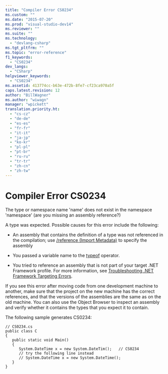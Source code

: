 ```yaml
---
title: "Compiler Error CS0234"
ms.custom: ""
ms.date: "2015-07-20"
ms.prod: "visual-studio-dev14"
ms.reviewer: ""
ms.suite: ""
ms.technology: 
  - "devlang-csharp"
ms.tgt_pltfrm: ""
ms.topic: "error-reference"
f1_keywords: 
  - "CS0234"
dev_langs: 
  - "CSharp"
helpviewer_keywords: 
  - "CS0234"
ms.assetid: 413774cc-b63e-472b-8fe7-cf23ca970a5f
caps.latest.revision: 12
author: "BillWagner"
ms.author: "wiwagn"
manager: "wpickett"
translation.priority.ht: 
  - "cs-cz"
  - "de-de"
  - "es-es"
  - "fr-fr"
  - "it-it"
  - "ja-jp"
  - "ko-kr"
  - "pl-pl"
  - "pt-br"
  - "ru-ru"
  - "tr-tr"
  - "zh-cn"
  - "zh-tw"
---
```

# Compiler Error CS0234
The type or namespace name 'name' does not exist in the namespace 'namespace' (are you missing an assembly reference?)  
  
 A type was expected. Possible causes for this error include the following:  
  
-   An assembly that contains the definition of a type was not referenced in the compilation; use [/reference (Import Metadata)](../../../csharp\language-reference\compiler-options/reference-compiler-option.md) to specify the assembly  
  
-   You passed a variable name to the [typeof](../../../csharp\language-reference\keywords/typeof.md) operator.  
  
-   You tried to reference an assembly that is not part of your target .NET Framework profile. For more information, see [Troubleshooting .NET Framework Targeting Errors](../Topic/Troubleshooting%20.NET%20Framework%20Targeting%20Errors.md).  
  
 If you see this error after moving code from one development machine to another, make sure that the project on the new machine has the correct references, and that the versions of the assemblies are the same as on the old machine. You can also use the Object Browser to inspect an assembly and verify whether it contains the types that you expect it to contain.  
  
 The following sample generates CS0234:  
  
```  
// CS0234.cs  
public class C  
{  
   public static void Main()  
   {  
      System.DateTime x = new System.DateTim();   // CS0234  
      // try the following line instead  
      // System.DateTime x = new System.DateTime();  
   }  
}  
```
